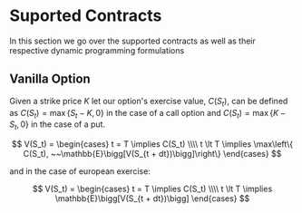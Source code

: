 # Suported Contracts
In this section we go over the supported contracts as well as their respective dynamic programming formulations

## Vanilla Option

Given a strike price $K$ let our option's exercise value, $C(S_t)$, can be defined as $C(S_t) = \max\{S_t - K, 0\}$ in the case of a call option and $C(S_t) = \max\{K - S_t, 0\}$ in the case of a put.

$$
V(S_t) = 
\begin{cases}
t = T \implies C(S_t)
\\\\
t \lt T \implies \max\left\{ C(S_t), ~~\mathbb{E}\bigg[V(S_{t + dt})\bigg]\right\}
\end{cases}
$$

and in the case of european exercise:

$$
V(S_t) = 
\begin{cases}
t = T \implies C(S_t)
\\\\
t \lt T \implies \mathbb{E}\bigg[V(S_{t + dt})\bigg]
\end{cases}
$$
